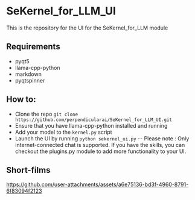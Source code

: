 # SeKernel_for_LLM_UI
This is the repository for the UI for the SeKernel_for_LLM module

## Requirements
- pyqt5
- llama-cpp-python
- markdown
- pyqtspinner

## How to:
- Clone the repo `git clone https://github.com/perpendicularai/SeKernel_for_LLM_UI.git`
- Ensure that you have llama-cpp-python installed and running
- Add your model to the `kernel.py` script
- Launch the UI by running `python sekernel_ui.py`
-- Please note : Only internet-connected chat is supported. If you have the skills, you can checkout the plugins.py module to add more functionality to your UI.

## Short-films
https://github.com/user-attachments/assets/a6e75136-bd3f-4960-8791-6f83094f2123

